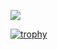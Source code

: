 ![](https://komarev.com/ghpvc/?username=quocbao64)

[![trophy](https://github-profile-trophy.vercel.app/?username=quocbao64&theme=onedark)](https://github.com/ryo-ma/github-profile-trophy)
